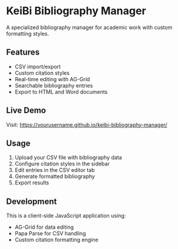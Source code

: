 # KeiBi Bibliography Manager

A specialized bibliography manager for academic work with custom formatting styles.

## Features
- CSV import/export
- Custom citation styles
- Real-time editing with AG-Grid
- Searchable bibliography entries
- Export to HTML and Word documents

## Live Demo
Visit: https://yourusername.github.io/keibi-bibliography-manager/

## Usage
1. Upload your CSV file with bibliography data
2. Configure citation styles in the sidebar
3. Edit entries in the CSV editor tab
4. Generate formatted bibliography
5. Export results

## Development
This is a client-side JavaScript application using:
- AG-Grid for data editing
- Papa Parse for CSV handling
- Custom citation formatting engine
